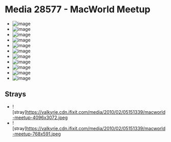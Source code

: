 # Media 28577 - MacWorld Meetup

- ![image](https://valkyrie.cdn.ifixit.com/media/2010/02/05151339/macworld-meetup-scaled.jpeg)
- ![image](https://valkyrie.cdn.ifixit.com/media/2010/02/05151339/macworld-meetup-150x150.jpeg)
- ![image](https://valkyrie.cdn.ifixit.com/media/2010/02/05151339/macworld-meetup-1536x1152.jpeg)
- ![image](https://valkyrie.cdn.ifixit.com/media/2010/02/05151339/macworld-meetup-2048x1536.jpeg)
- ![image](https://valkyrie.cdn.ifixit.com/media/2010/02/05151339/macworld-meetup-1200x900.jpeg)
- ![image](https://valkyrie.cdn.ifixit.com/media/2010/02/05151339/macworld-meetup-300x200.jpeg)
- ![image](https://valkyrie.cdn.ifixit.com/media/2010/02/05151339/macworld-meetup-600x400.jpeg)
- ![image](https://valkyrie.cdn.ifixit.com/media/2010/02/05151339/macworld-meetup-1200x800.jpeg)
- ![image](https://valkyrie.cdn.ifixit.com/media/2010/02/05151339/macworld-meetup-768x512.jpeg)
- ![image](https://valkyrie.cdn.ifixit.com/media/2010/02/05151339/macworld-meetup-324x216.jpeg)
- ![image](https://valkyrie.cdn.ifixit.com/media/2010/02/05151339/macworld-meetup-450x300.jpeg)

## Strays
- ![stray]https://valkyrie.cdn.ifixit.com/media/2010/02/05151339/macworld-meetup-4096x3072.jpeg
- ![stray]https://valkyrie.cdn.ifixit.com/media/2010/02/05151339/macworld-meetup-768x591.jpeg